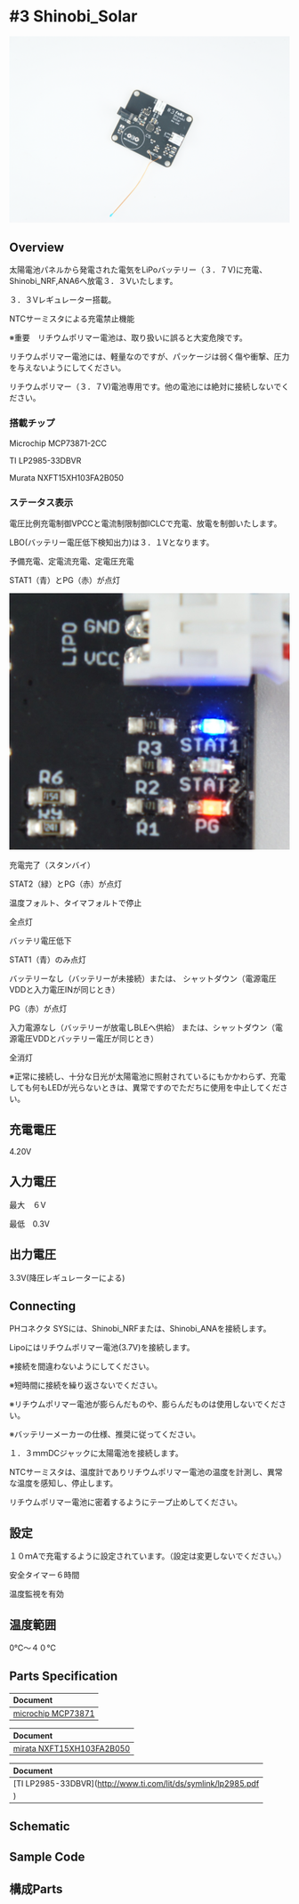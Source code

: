 # #3 Shinobi_Solar

![](/img/Shinobi_Power/Shinobi_LipoCharrger.JPG)
<!--COLORME-->

## Overview

太陽電池パネルから発電された電気をLiPoバッテリー（３．７V)に充電、Shinobi_NRF,ANA6へ放電３．３Vいたします。

３．３Vレギュレーター搭載。

NTCサーミスタによる充電禁止機能

※重要　リチウムポリマー電池は、取り扱いに誤ると大変危険です。

リチウムポリマー電池には、軽量なのですが、パッケージは弱く傷や衝撃、圧力を与えないようにしてください。

リチウムポリマー（３．７V)電池専用です。他の電池には絶対に接続しないでください。

### 搭載チップ

Microchip
MCP73871-2CC

TI
LP2985-33DBVR

Murata
NXFT15XH103FA2B050



### ステータス表示

電圧比例充電制御VPCCと電流制限制御ICLCで充電、放電を制御いたします。

LBO(バッテリー電圧低下検知出力)は３．１Vとなります。


予備充電、定電流充電、定電圧充電

STAT1（青）とPG（赤）が点灯

![](/img/Solar/LEDS_STAT.jpg)

充電完了（スタンバイ）

STAT2（緑）とPG（赤）が点灯

温度フォルト、タイマフォルトで停止

全点灯

バッテリ電圧低下

STAT1（青）のみ点灯

バッテリーなし（バッテリーが未接続）または、
シャットダウン（電源電圧VDDと入力電圧INが同じとき）

PG（赤）が点灯

入力電源なし（バッテリーが放電しBLEへ供給）
または、シャットダウン（電源電圧VDDとバッテリー電圧が同じとき）

全消灯

※正常に接続し、十分な日光が太陽電池に照射されているにもかかわらず、充電しても何もLEDが光らないときは、異常ですのでただちに使用を中止してください。

## 充電電圧

4.20V

## 入力電圧

最大　６V

最低　0.3V

## 出力電圧

3.3V(降圧レギュレーターによる)


## Connecting

PHコネクタ SYSには、Shinobi_NRFまたは、Shinobi_ANAを接続します。

Lipoにはリチウムポリマー電池(3.7V)を接続します。

※接続を間違わないようにしてください。

※短時間に接続を繰り返さないでください。

※リチウムポリマー電池が膨らんだものや、膨らんだものは使用しないでください。

※バッテリーメーカーの仕様、推奨に従ってください。

１．３ｍｍDCジャックに太陽電池を接続します。

NTCサーミスタは、温度計でありリチウムポリマー電池の温度を計測し、異常な温度を感知し、停止します。

リチウムポリマー電池に密着するようにテープ止めしてください。

## 設定

１０ｍAで充電するように設定されています。（設定は変更しないでください。）

安全タイマー６時間

温度監視を有効

## 温度範囲

0℃～４０℃

## Parts Specification

| Document |
|:--|
| [microchip MCP73871](http://www.microchip.com/wwwproducts/en/en536670) |

| Document |
|:--|
| [mirata NXFT15XH103FA2B050](https://www.murata.com/~/media/webrenewal/support/library/catalog/products/thermistor/ntc/r44e.ashx) |

| Document |
|:--|
| [TI LP2985-33DBVR](http://www.ti.com/lit/ds/symlink/lp2985.pdf
) |


## Schematic

## Sample Code

## 構成Parts
